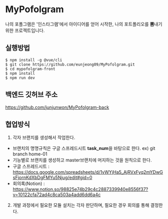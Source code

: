 # MyPofolgram
나의 포폴그램은 '인스타그램'에서 아이디어를 얻어 시작한, 나의 포트폴리오를 **뽐**내기 위한 프로젝트입니다.

## 실행방법
```
$ npm install -g @vue/cli
$ git clone https://github.com/eunjeong09/MyPofolgram.git
$ cd mypofolgram-front
$ npm install
$ npm run dev
```

## 백엔드 깃허브 주소
https://github.com/junjunwon/MyPofolgram-back

## 협업방식
1. 각자 브랜치를 생성해서 작업한다.
  - 브랜치의 명명규칙은 구글 스프레드시트 **task_num**을 바탕으로 한다. ex) git branch home-01
  - 기능별로 브랜치를 생성하고 master브랜치에 머지하는 것을 원칙으로 한다.
  - 구글 스프레드시트 : https://docs.google.com/spreadsheets/d/1vWYjHa5_AjRVxFyq2mYDwGsFjornKdXbDgFMYu5Njug/edit#gid=0
  - 회의록(Notion) : https://www.notion.so/98825e74b29c4c2887339940e8556f37?v=10122cfa72ad4c8ca503a4add6dd6a4c
2. 개발 과정에서 필요한 모듈 설치는 각자 판단하며, 필요한 경우 회의를 통해 결정한다.

